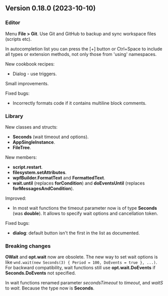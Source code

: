 ## Version 0.18.0 (2023-10-10)

### Editor
Menu **File > Git**. Use Git and GitHub to backup and sync workspace files (scripts etc).

In autocompletion list you can press the [+] button or Ctrl+Space to include all types or extension methods, not only those from 'using' namespaces.

New cookbook recipes:
- Dialog - use triggers.

Small improvements.

Fixed bugs:
- Incorrectly formats code if it contains multiline block comments.

### Library
New classes and structs:
- **Seconds** (wait timeout and options).
- **AppSingleInstance**.
- **FileTree**.

New members:
- **script.restart**.
- **filesystem.setAttributes**.
- **wpfBuilder.FormatText** and **FormattedText**.
- **wait.until** (replaces **forCondition**) and **doEventsUntil** (replaces **forMessagesAndCondition**).

Improved:
- In most wait functions the timeout parameter now is of type **Seconds** (was **double**). It allows to specify wait options and cancellation token.

Fixed bugs:
- **dialog**: default button isn't the first in the list as documented.

### Breaking changes
**OWait** and **opt.wait** now are obsolete. The new way to set wait options is like `wnd.wait(new Seconds(3) { Period = 100, DoEvents = true }, ...)`. For backward compatibility, wait functions still use **opt.wait.DoEvents** if **Seconds.DoEvents** not specified.

In wait functions renamed parameter *secondsTimeout* to *timeout*, and *waitS* to *wait*. Because the type now is **Seconds**.
